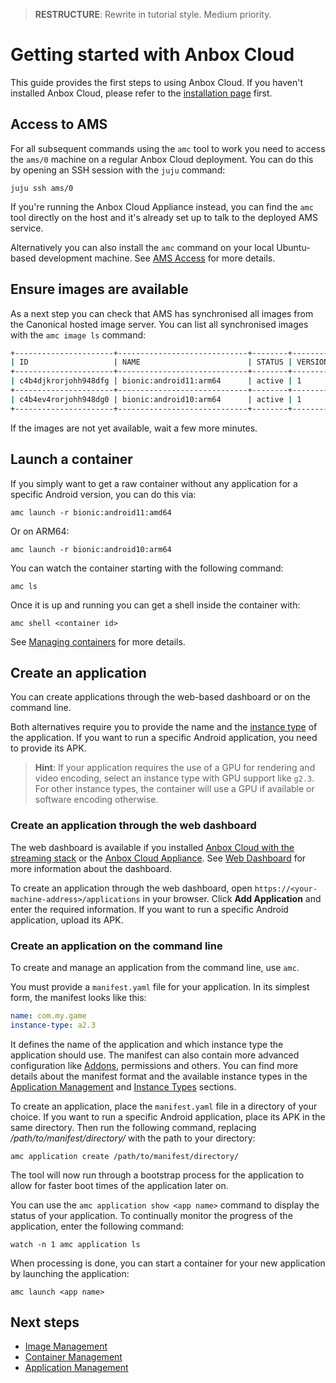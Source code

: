> **RESTRUCTURE**: Rewrite in tutorial style. Medium priority.

# Getting started with Anbox Cloud

This guide provides the first steps to using Anbox Cloud. If you haven't installed Anbox Cloud, please refer to the [installation page](https://discourse.ubuntu.com/t/installation-quickstart/17744) first.

## Access to AMS

For all subsequent commands using the `amc` tool to work you need to access the `ams/0` machine on a regular Anbox Cloud deployment. You can do this by opening an SSH session with the `juju` command:

    juju ssh ams/0

If you're running the Anbox Cloud Appliance instead, you can find the `amc` tool directly on the host and it's already set up to talk to the deployed AMS service.

Alternatively you can also install the `amc` command on your local Ubuntu-based development machine. See [AMS Access](https://discourse.ubuntu.com/t/managing-ams-access/17774) for more details.

## Ensure images are available

As a next step you can check that AMS has synchronised all images from the Canonical hosted image server. You can list all synchronised images with the `amc image ls` command:

```bash
+----------------------+-----------------------------+--------+----------+--------------+---------+
| ID                   | NAME                        | STATUS | VERSIONS | ARCHITECTURE | DEFAULT |
+----------------------+-----------------------------+--------+----------+--------------+---------+
| c4b4djkrorjohh948dfg | bionic:android11:arm64      | active | 1        | aarch64      | true    |
+----------------------+-----------------------------+--------+----------+--------------+---------+
| c4b4ev4rorjohh948dg0 | bionic:android10:arm64      | active | 1        | aarch64      | false   |
+----------------------+-----------------------------+--------+----------+--------------+---------+
```

If the images are not yet available, wait a few more minutes.

## Launch a container
If you simply want to get a raw container without any application for a specific Android version, you can do this via:

    amc launch -r bionic:android11:amd64

Or on ARM64:

    amc launch -r bionic:android10:arm64

You can watch the container starting with the following command:

    amc ls

Once it is up and running you can get a shell inside the container with:

    amc shell <container id>

See [Managing containers](https://discourse.ubuntu.com/t/managing-containers/17763) for more details.

## Create an application

You can create applications through the web-based dashboard or on the command line.

Both alternatives require you to provide the name and the [instance type](https://discourse.ubuntu.com/t/instances-types-reference/17764) of the application. If you want to run a specific Android application, you need to provide its APK.

> **Hint**: If your application requires the use of a GPU for rendering and video encoding, select an instance type with GPU support like `g2.3`. For other instance types, the container will use a GPU if available or software encoding otherwise.

### Create an application through the web dashboard

The web dashboard is available if you installed [Anbox Cloud with the streaming stack](https://anbox-cloud.io/docs/installation/installation-quickstart) or the [Anbox Cloud Appliance](https://anbox-cloud.io/docs/installation/installation-quickstart). See [Web Dashboard](https://anbox-cloud.io/docs/manage/web-dashboard) for more information about the dashboard.

To create an application through the web dashboard, open `https://<your-machine-address>/applications` in your browser. Click **Add Application** and enter the required information. If you want to run a specific Android application, upload its APK.

### Create an application on the command line

To create and manage an application from the command line, use `amc`. 

You must provide a `manifest.yaml` file for your application. In its simplest form, the manifest looks like this:

```yaml
name: com.my.game
instance-type: a2.3
```

It defines the name of the application and which instance type the application should use. The manifest can also contain more advanced configuration like [Addons](https://discourse.ubuntu.com/t/managing-addons/17759), permissions and others. You can find more details about the manifest format and the available instance types in the [Application Management](https://discourse.ubuntu.com/t/managing-applications/17760) and [Instance Types](https://discourse.ubuntu.com/t/instances-types-reference/17764) sections.

To create an application, place the `manifest.yaml` file in a directory of your choice. If you want to run a specific Android application, place its APK in the same directory. Then run the following command, replacing */path/to/manifest/directory/* with the path to your directory:

    amc application create /path/to/manifest/directory/

The tool will now run through a bootstrap process for the application to allow for faster boot times of the application later on.

You can use the `amc application show <app name>` command to display the status of your application. To continually monitor the progress of the application, enter the following command:

    watch -n 1 amc application ls

When processing is done, you can start a container for your new application by launching the application:

    amc launch <app name>

## Next steps
* [Image Management](https://discourse.ubuntu.com/t/managing-images/17758)
* [Container Management](https://discourse.ubuntu.com/t/managing-containers/17763)
* [Application Management](https://discourse.ubuntu.com/t/managing-applications/17760)
